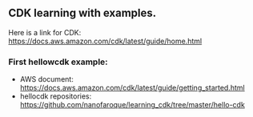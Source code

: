 ## CDK learning with examples. 

Here is a link for CDK: 
https://docs.aws.amazon.com/cdk/latest/guide/home.html

### First hellowcdk example: 
* AWS document: https://docs.aws.amazon.com/cdk/latest/guide/getting_started.html
* hellocdk repositories: https://github.com/nanofaroque/learning_cdk/tree/master/hello-cdk

